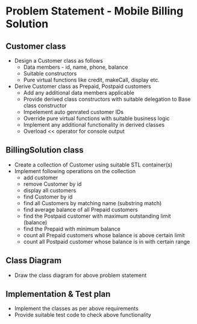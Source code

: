 # Problem Statement - Mobile Billing Solution

## Customer class
* Design a Customer class as follows
  * Data members - id, name, phone, balance
  * Suitable constructors
  * Pure virtual functions like credit, makeCall, display etc.
* Derive Customer class as Prepaid, Postpaid customers
  * Add any additional data members applicable
  * Provide derived class constructors with suitable delegation to Base class constructor
  * Impelement auto genrated customer IDs 
  * Override pure virtual functions with suitable business logic
  * Implement any additional functionality in derived classes 
  * Overload <\< operator for console output

## BillingSolution class
  * Create a collection of Customer using suitable STL container(s)
  * Implement following operations on the collection
    * add customer
    * remove Customer by id
    * display all customers
    * find Customer by id
    * find all Customers by  matching name (substring match)
    * find average balance of all Prepaid customers
    * find the Postpaid customer with maximum outstanding limit (balance)
    * find the Prepaid with minimum balance
    * count all Prepaid customers whose balance is above certain limit
    * count all Postpaid customer whose balance is in with certain range

## Class Diagram
* Draw the class diagram for above problem statement

## Implementation & Test plan
* Implement the classes as per above requirements
* Provide suitable test code to check above functionality


